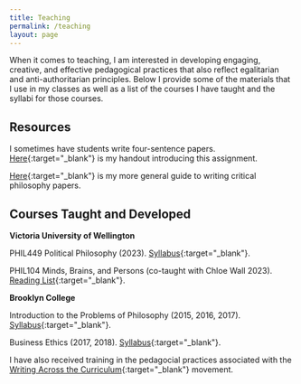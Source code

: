```yaml
---
title: Teaching
permalink: /teaching
layout: page
---
```

<!-- Google tag (gtag.js) -->
<script async src="https://www.googletagmanager.com/gtag/js?id=G-EX32E7FD6Z"></script>
<script>
  window.dataLayer = window.dataLayer || [];
  function gtag(){dataLayer.push(arguments);}
  gtag('js', new Date());

  gtag('config', 'G-EX32E7FD6Z');
</script>

When it comes to teaching, I am interested in developing engaging, creative, and effective pedagogical practices that also reflect egalitarian and anti-authoritarian principles. Below I provide some of the materials that I use in my classes as well as a list of the courses I have taught and the syllabi for those courses.

## Resources
I sometimes have students write four-sentence papers. [Here](/files/FourSentence.pdf){:target="_blank"} is my handout introducing this assignment.

 [Here](/files/PaperWriting.pdf){:target="_blank"} is my more general guide to writing critical philosophy papers.

## Courses Taught and Developed

**Victoria University of Wellington**

PHIL449 Political Philosophy (2023). [Syllabus](/files/449Syllabus.pdf){:target="_blank"}.

PHIL104 Minds, Brains, and Persons (co-taught with Chloe Wall 2023). [Reading List](/files/104Readings.pdf){:target="_blank"}.

**Brooklyn College**

Introduction to the Problems of Philosophy (2015, 2016, 2017). [Syllabus](/files/Intro%20Syllabus.pdf){:target="_blank"}.

Business Ethics (2017, 2018). [Syllabus](/files/Business%20Ethics%20Syllabus.pdf){:target="_blank"}.

I have also received training in the pedagocial practices associated with the [Writing Across the Curriculum](https://www.jstor.org/stable/377412?seq=1#page_scan_tab_contents){:target="_blank"} movement.

